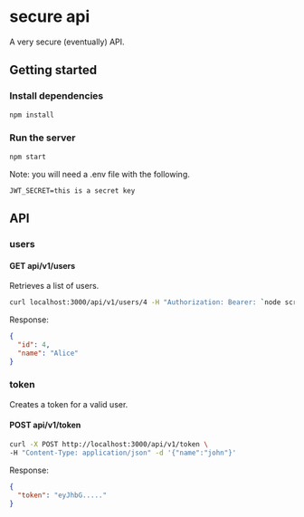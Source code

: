 # secure api

A very secure (eventually) API.

## Getting started

### Install dependencies

```bash
npm install
```

### Run the server

```bash
npm start
```

Note: you will need a .env file with the following.

```plaintext
JWT_SECRET=this is a secret key
```

## API

### users

#### GET api/v1/users

Retrieves a list of users.

```bash
curl localhost:3000/api/v1/users/4 -H "Authorization: Bearer: `node scripts/create-jwt.mjs`"
```

Response:

```json
{
  "id": 4,
  "name": "Alice"
}
```

### token

Creates a token for a valid user.

#### POST api/v1/token

```bash
curl -X POST http://localhost:3000/api/v1/token \
-H "Content-Type: application/json" -d '{"name":"john"}'
```

Response:

```json
{
  "token": "eyJhbG....."
}

